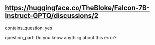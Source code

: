 ## https://huggingface.co/TheBloke/Falcon-7B-Instruct-GPTQ/discussions/2

contains_question: yes

question_part: Do you know anything about this error?